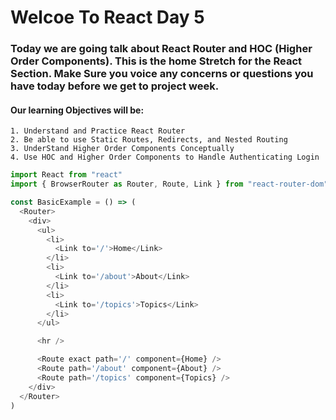 # Welcoe To React Day 5

### Today we are going talk about React Router and HOC (Higher Order Components). This is the home Stretch for the React Section. Make Sure you voice any concerns or questions you have today before we get to project week.

#### Our learning Objectives will be:

    1. Understand and Practice React Router
    2. Be able to use Static Routes, Redirects, and Nested Routing
    3. UnderStand Higher Order Components Conceptually
    4. Use HOC and Higher Order Components to Handle Authenticating Login

```javascript
import React from "react"
import { BrowserRouter as Router, Route, Link } from "react-router-dom"

const BasicExample = () => (
  <Router>
    <div>
      <ul>
        <li>
          <Link to='/'>Home</Link>
        </li>
        <li>
          <Link to='/about'>About</Link>
        </li>
        <li>
          <Link to='/topics'>Topics</Link>
        </li>
      </ul>

      <hr />

      <Route exact path='/' component={Home} />
      <Route path='/about' component={About} />
      <Route path='/topics' component={Topics} />
    </div>
  </Router>
)
```
